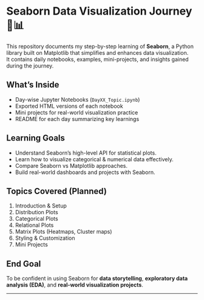 # Seaborn Data Visualization Journey 🎨📊

This repository documents my step-by-step learning of **Seaborn**, a Python library built on Matplotlib that simplifies and enhances data visualization.  
It contains daily notebooks, examples, mini-projects, and insights gained during the journey.

##  What’s Inside
- Day-wise Jupyter Notebooks (`DayXX_Topic.ipynb`)
- Exported HTML versions of each notebook
- Mini projects for real-world visualization practice
- README for each day summarizing key learnings

##  Learning Goals
- Understand Seaborn’s high-level API for statistical plots.
- Learn how to visualize categorical & numerical data effectively.
- Compare Seaborn vs Matplotlib approaches.
- Build real-world dashboards and projects with Seaborn.

##  Topics Covered (Planned)
1. Introduction & Setup
2. Distribution Plots
3. Categorical Plots
4. Relational Plots
5. Matrix Plots (Heatmaps, Cluster maps)
6. Styling & Customization
7. Mini Projects

##  End Goal
To be confident in using Seaborn for **data storytelling**, **exploratory data analysis (EDA)**, and **real-world visualization projects**.

---
